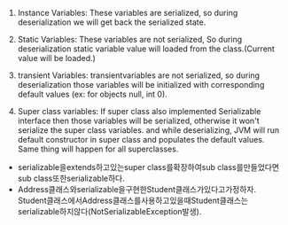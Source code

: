 1. Instance Variables: These variables are serialized, so during deserialization we will get back the serialized state.

2. Static Variables: These variables are not serialized, So during deserialization static variable value will loaded from the class.\(Current value will be loaded.\)

3. transient Variables: transientvariables are not serialized, so during deserialization those variables will be initialized with corresponding default values \(ex: for objects null, int 0\).

4. Super class variables: If super class also implemented Serializable interface then those variables will be serialized, otherwise it won't serialize the super class variables. and while deserializing, JVM will run default constructor in super class and populates the default values. Same thing will happen for all superclasses.

* serializable을extends하고있는super class를확장하여sub class를만들었다면sub class또한serializable하다.
* Address클래스와serializable을구현한Student클래스가있다고가정하자. Student클래스에서Address클래스를사용하고있을때Student클래스는serializable하지않다\(NotSerializableException발생\).



